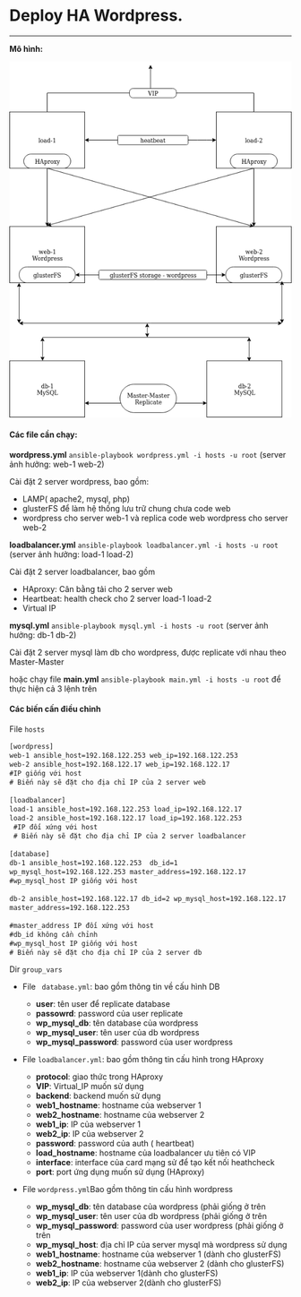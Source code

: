 # Deploy HA Wordpress.
****

**Mô hình:** 

![](https://raw.githubusercontent.com/bizflycloud/internship-0719/master/quanlm1999/ansible/HA_wordpress/HA_wordpress/group_vars/Untitled%20Diagram(2).png)

#### Các file cần chạy: 
**wordpress.yml** `ansible-playbook wordpress.yml -i hosts -u root` (server ảnh hưởng: web-1 web-2)

Cài đặt 2 server wordpress, bao gồm:
*  LAMP( apache2, mysql, php)
*  glusterFS để làm hệ thống lưu trữ  chung  chưa code web 
*  wordpress cho server web-1 và replica code web wordpress cho server web-2

**loadbalancer.yml** `ansible-playbook loadbalancer.yml -i hosts -u root` (server ảnh hưởng: load-1 load-2)

Cài đặt 2 server loadbalancer, bao gồm 
* HAproxy: Cân bằng tải cho 2 server web
* Heartbeat: health check cho 2 server load-1 load-2
* Virtual IP

**mysql.yml** `ansible-playbook mysql.yml -i hosts -u root` (server ảnh hưởng: db-1 db-2)

Cài đặt 2 server mysql làm db cho wordpress, được replicate với nhau theo Master-Master

hoặc chạy file **main.yml** `ansible-playbook main.yml -i hosts -u root` để thực hiện cả 3 lệnh trên


#### Các biến cấn điều chỉnh 
File `hosts`
```
[wordpress]
web-1 ansible_host=192.168.122.253 web_ip=192.168.122.253 
web-2 ansible_host=192.168.122.17 web_ip=192.168.122.17
#IP giống với host 
# Biến này sẽ đặt cho địa chỉ IP của 2 server web

[loadbalancer]
load-1 ansible_host=192.168.122.253 load_ip=192.168.122.17 
load-2 ansible_host=192.168.122.17 load_ip=192.168.122.253
 #IP đối xứng với host 
 # Biến này sẽ đặt cho địa chỉ IP của 2 server loadbalancer
 
[database]
db-1 ansible_host=192.168.122.253  db_id=1 wp_mysql_host=192.168.122.253 master_address=192.168.122.17
#wp_mysql_host IP giống với host 

db-2 ansible_host=192.168.122.17 db_id=2 wp_mysql_host=192.168.122.17 master_address=192.168.122.253 

#master_address IP đối xứng với host 
#db_id không cần chỉnh
#wp_mysql_host IP giống với host 
# Biến này sẽ đặt cho địa chỉ IP của 2 server db
```


Dir `group_vars`
*   File ` database.yml`: bao gồm thông tin về cấu hình DB 
    *   **user**: tên user để replicate database
    *   **passowrd**: password của user replicate
    *   **wp_mysql_db**: tên database của wordpress
    *   **wp_mysql_user**: tên user của db wordpress
    *  **wp_mysql_password**: password của user wordpress   

*   File `loadbalancer.yml`: bao gồm thông tin cấu hình trong HAproxy
    *   **protocol**: giao thức trong HAproxy
    *   **VIP**: Virtual_IP muốn sử dụng
    *   **backend**: backend muốn sử dụng
    *   **web1_hostname**: hostname của webserver 1
    *   **web2_hostname**: hostname của webserver 2
    *   **web1_ip**: IP của webserver 1
    *   **web2_ip**: IP của webserver 2
    * **password**: password của auth ( heartbeat)
    * **load_hostname**: hostname của loadbalancer ưu tiên có VIP
    * **interface**: interface của card mạng sử để tạo  kết nối heathcheck
    * **port**: port ứng dụng muốn sử dụng (HAproxy)

* File `wordpress.yml`Bao gồm thông tin cấu hình wordpress 
    * **wp_mysql_db**: tên database của wordpress (phải giống ở trên 
    * **wp_mysql_user**: tên user của db wordpress (phải giống ở trên 
    * **wp_mysql_password**: password của user wordpress (phải giống ở trên 
    * **wp_mysql_host**: địa chỉ IP của server  mysql  mà wordpress sử dụng 
    * **web1_hostname**: hostname của webserver 1 (dành cho glusterFS)
    * **web2_hostname**: hostname của webserver 2 (dành cho glusterFS)
    * **web1_ip**: IP của webserver 1(dành cho glusterFS)
    * **web2_ip**: IP của webserver 2(dành cho glusterFS)

